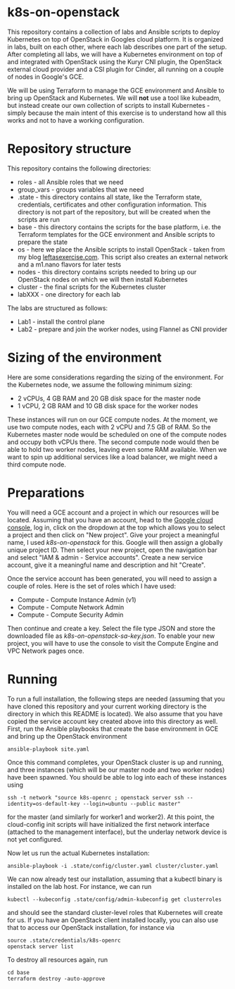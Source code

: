 # k8s-on-openstack

This repository contains a collection of labs and Ansible scripts to deploy Kubernetes on top of OpenStack in Googles cloud platform. It is organized in labs, built on each other, where each lab describes one part of the setup. After completing all labs, we will have a Kubernetes environment on top of and integrated with OpenStack using the Kuryr CNI plugin, the OpenStack external cloud provider and a CSI plugin for Cinder, all running on a couple of nodes in Google's GCE.

We will be using Terraform to manage the GCE environment and Ansible to bring up OpenStack and Kubernetes. We will **not** use a tool like kubeadm, but instead create our own collection of scripts to install Kubernetes - simply because the main intent of this exercise is to understand how all this works and not to have a working configuration.

# Repository structure

This repository contains the following directories:

* roles - all Ansible roles that we need
* group_vars - groups variables that we need
* .state - this directory contains all state, like the Terraform state, credentials, certificates and other configuration information. This directory is not part of the repository, but will be created when the scripts are run
* base - this directory contains the scripts for the base platform, i.e. the Terraform templates for the GCE environment and Ansible scripts to prepare the state
* os - here we place the Ansible scripts to install OpenStack - taken from my blog [leftasexercise.com](https://leftasexercise.com/2020/01/20/q-running-your-own-cloud-with-openstack-overview/). This script also creates an external network and a m1.nano flavors for later tests
* nodes - this directory contains scripts needed to bring up our OpenStack nodes on which we will then install Kubernetes
* cluster - the final scripts for the Kubernetes cluster
* labXXX - one directory for each lab

The labs are structured as follows:

* Lab1 - install the control plane
* Lab2 - prepare and join the worker nodes, using Flannel as CNI provider


# Sizing of the environment

Here are some considerations regarding the sizing of the environment. For the Kubernetes node, we assume the following minimum sizing:

* 2 vCPUs, 4 GB RAM and 20 GB disk space for the master node
* 1 vCPU, 2 GB RAM and 10 GB disk space for the worker nodes

These instances will run on our GCE compute nodes. At the moment, we use two compute nodes, each with 2 vCPU and 7.5 GB of RAM. So the Kubernetes master node would be scheduled on one of the compute nodes and occupy both vCPUs there. The second compute node would then be able to hold two worker nodes, leaving even some RAM available. When we want to spin up additional services like a load balancer, we might need a third compute node. 


# Preparations

You will need a GCE account and a project in which our resources will be located. Assuming that you have an account, head to the [Google cloud console](https://console.cloud.google.com/), log in, click on the dropdown at the top which allows you to select a project and then click on "New project". Give your project a meaningful name, I used *k8s-on-openstack* for this. Google will then assign a globally unique project ID. Then select your new project, open the navigation bar and select "IAM & admin - Service accounts". Create a new service account, give it a meaningful name and description and hit "Create". 

Once the service account has been generated, you will need to assign a couple of roles. Here is the set of roles which I have used:

* Compute - Compute Instance Admin (v1)
* Compute - Compute Network Admin
* Compute - Compute Security Admin

Then continue and create a key. Select the file type JSON and store the downloaded file as *k8s-on-openstack-sa-key.json*. To enable your new project, you will have to use the console to visit the Compute Engine and VPC Network pages once. 

# Running 

To run a full installation, the following steps are needed (assuming that you have cloned this repository and your current working directory is the directory in which this README is located). We also assume that you have copied the service account key created above into this directory as well. First, run the Ansible playbooks that create the base environment in GCE and bring up the OpenStack environment 

```
ansible-playbook site.yaml
```

Once this command completes, your OpenStack cluster is up and running, and three instances (which will be our master node and two worker nodes) have been spawned. You should be able to log into each of these instances using

```
ssh -t network "source k8s-openrc ; openstack server ssh --identity=os-default-key --login=ubuntu --public master"
```

for the master (and similarly for worker1 and worker2). At this point, the cloud-config init scripts will have initialized the first network interface (attached to the management interface), but the underlay network device is not yet configured. 

Now let us run the actual Kubernetes installation:

```
ansible-playbook -i .state/config/cluster.yaml cluster/cluster.yaml
```

We can now already test our installation, assuming that a kubectl binary is installed on the lab host. For instance, we can run

```
kubectl --kubeconfig .state/config/admin-kubeconfig get clusterroles
```

and should see the standard cluster-level roles that Kubernetes will create for us. If you have an OpenStack client installed locally, you can also use that to access our OpenStack installation, for instance via

```
source .state/credentials/k8s-openrc
openstack server list
```

To destroy all resources again, run

```
cd base
terraform destroy -auto-approve
```


